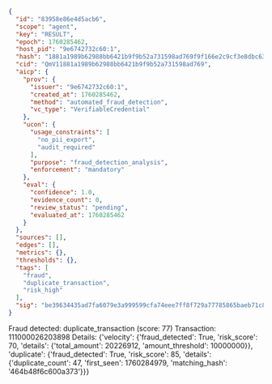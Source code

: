 ```json
{
  "id": "83958e86e4d5acb6",
  "scope": "agent",
  "key": "RESULT",
  "epoch": 1760285462,
  "host_pid": "9e6742732c60:1",
  "hash": "1881a1989b62988bb6421b9f9b52a731598ad769f9f166e2c9cf3e8dbc638ba2",
  "cid": "QmV11881a1989b62988bb6421b9f9b52a731598ad769",
  "aicp": {
    "prov": {
      "issuer": "9e6742732c60:1",
      "created_at": 1760285462,
      "method": "automated_fraud_detection",
      "vc_type": "VerifiableCredential"
    },
    "ucon": {
      "usage_constraints": [
        "no_pii_export",
        "audit_required"
      ],
      "purpose": "fraud_detection_analysis",
      "enforcement": "mandatory"
    },
    "eval": {
      "confidence": 1.0,
      "evidence_count": 0,
      "review_status": "pending",
      "evaluated_at": 1760285462
    }
  },
  "sources": [],
  "edges": [],
  "metrics": {},
  "thresholds": {},
  "tags": [
    "fraud",
    "duplicate_transaction",
    "risk_high"
  ],
  "sig": "be39634435ad7fa6079e3a999599cfa74eee7ff8f729a77785865baeb71c8272"
}
```

Fraud detected: duplicate_transaction (score: 77)
Transaction: 111000026203898
Details: {'velocity': {'fraud_detected': True, 'risk_score': 70, 'details': {'total_amount': 20226912, 'amount_threshold': 10000000}}, 'duplicate': {'fraud_detected': True, 'risk_score': 85, 'details': {'duplicate_count': 47, 'first_seen': 1760284979, 'matching_hash': '464b48f6c600a373'}}}